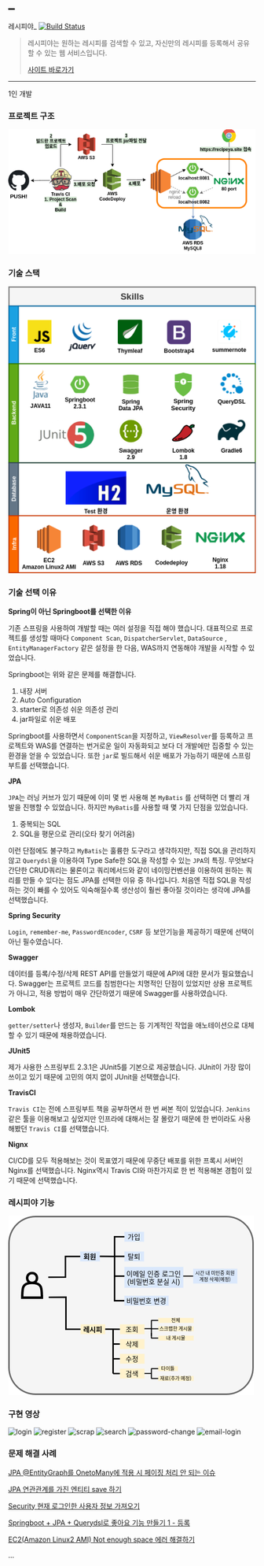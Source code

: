 # _
레시피야_ [![Build Status](https://travis-ci.org/cocodori/recipe.com.svg?branch=main)](https://travis-ci.org/cocodori/recipe.com)

> 레시피야는 원하는 레시피를 검색할 수 있고, 자신만의 레시피를 등록해서 공유할 수 있는 웹 서비스입니다.
>
> [사이트 바로가기](http://recipeya.site)

----
1인 개발

### 프로젝트 구조

![recipeya_project_structure](src/main/resources/static/readme_img/recipeya.site_structure.png)

### 기술 스택

![stack](src/main/resources/static/readme_img/기술스택.png)

### 기술 선택 이유

**Spring이 아닌 Springboot를 선택한 이유**

기존 스프링을 사용하여 개발할 때는 여러 설정을 직접 해야 했습니다. 대표적으로 프로젝트를 생성할 때마다 `Component Scan`, `DispatcherServlet`, `DataSource`
, `EntityManagerFactory` 같은 설정을 한 다음, WAS까지 연동해야 개발을 시작할 수 있었습니다.

Springboot는 위와 같은 문제를 해결합니다.

1. 내장 서버
2. Auto Configuration
3. starter로 의존성 쉬운 의존성 관리
4. jar파일로 쉬운 배포

Springboot를 사용하면서 `ComponentScan`을 지정하고, `ViewResolver`를 등록하고 프로젝트와 WAS를 연결하는 번거로운 일이 자동화되고 보다 더 개발에만 집중할 수 있는 환경을 얻을 수
있었습니다. 또한 `jar`로 빌드해서 쉬운 배포가 가능하기 때문에 스프링부트를 선택했습니다.

**JPA**

`JPA`는 러닝 커브가 있기 때문에 이미 몇 번 사용해 본 `MyBatis` 를 선택하면 더 빨리 개발을 진행할 수 있었습니다. 하지만 `MyBatis`를 사용할 때 몇 가지 단점을 있었습니다.

1. 중복되는 SQL
2. SQL을 평문으로 관리(오타 찾기 어려움)

이런 단점에도 불구하고 `MyBatis`는 훌륭한 도구라고 생각하지만, 직접 SQL을 관리하지 않고 `Querydsl`을 이용하여 Type Safe한 SQL을 작성할 수 있는 `JPA`의 특징. 무엇보다 간단한
CRUD쿼리는 물론이고 쿼리메서드와 같이 네이밍컨벤션을 이용하여 원하는 쿼리를 만들 수 있다는 점도 JPA를 선택한 이유 중 하나입니다. 처음엔 직접 SQL을 작성하는 것이 빠를 수 있어도 익숙해질수록 생산성이 훨씬
좋아질 것이라는 생각에 JPA를 선택했습니다.

**Spring Security**

`Login`,  `remember-me`, `PasswordEncoder`, `CSRF` 등 보안기능을 제공하기 때문에 선택이 아닌 필수였습니다.

**Swagger**

데이터를 등록/수정/삭제 REST API를 만들었기 때문에 API에 대한 문서가 필요했습니다. Swagger는 프로젝트 코드를 침범한다는 치명적인 단점이 있었지만 상용 프로젝트가 아니고, 적용 방법이 매우 간단하였기
때문에 Swagger를 사용하였습니다.

**Lombok**

`getter/setter`나 생성자, `Builder`를 만드는 등 기계적인 작업을 애노테이션으로 대체할 수 있기 때문에 채용하였습니다.

**JUnit5**

제가 사용한 스프링부트 2.3.1은 JUnit5를 기본으로 제공했습니다. JUnit이 가장 많이 쓰이고 있기 때문에 고민의 여지 없이 JUnit을 선택했습니다.

**TravisCI**

`Travis CI`는 전에 스프링부트 책을 공부하면서 한 번 써본 적이 있었습니다. `Jenkins` 같은 툴을 이용해보고 싶었지만 인프라에 대해서는 잘 몰랐기 때문에 한 번이라도 사용해봤던 `Travis CI`를
선택했습니다.

**Nignx**

CI/CD를 모두 적용해보는 것이 목표였기 때문에 무중단 배포를 위한 프록시 서버인 Nginx를 선택했습니다. Nginx역시 Travis CI와 마찬가지로 한 번 적용해본 경험이 있기 때문에 선택했습니다.

### 레시피야 기능

![stack](src/main/resources/static/readme_img/recipeya_기능.png)

### 구현 영상

![login](https://recipe-service-bucket.s3.ap-northeast-2.amazonaws.com/gif-file/login.gif)
![register](https://recipe-service-bucket.s3.ap-northeast-2.amazonaws.com/gif-file/register.gif)
![scrap](https://recipe-service-bucket.s3.ap-northeast-2.amazonaws.com/gif-file/scrap.gif)
![search](https://recipe-service-bucket.s3.ap-northeast-2.amazonaws.com/gif-file/search.gif)
![password-change](https://recipe-service-bucket.s3.ap-northeast-2.amazonaws.com/gif-file/password-change.gif)
![email-login](https://recipe-service-bucket.s3.ap-northeast-2.amazonaws.com/gif-file/email-login.gif)

### 문제 해결 사례

[JPA @EntityGraph를 OnetoMany에 적용 시 페이징 처리 안 되는 이슈](https://coco-log.tistory.com/127?category=926746)

[JPA 연관관계를 가진 엔티티 save 하기](https://coco-log.tistory.com/128?category=926746)

[Security 현재 로그인한 사용자 정보 가져오기](https://coco-log.tistory.com/129?category=912572)

[Springboot + JPA + Querydsl로 좋아요 기능 만들기 1 - 등록](https://coco-log.tistory.com/133?category=912572)

[EC2(Amazon Linux2 AMI) Not enough space 에러 해결하기](https://coco-log.tistory.com/132?category=911481)

...